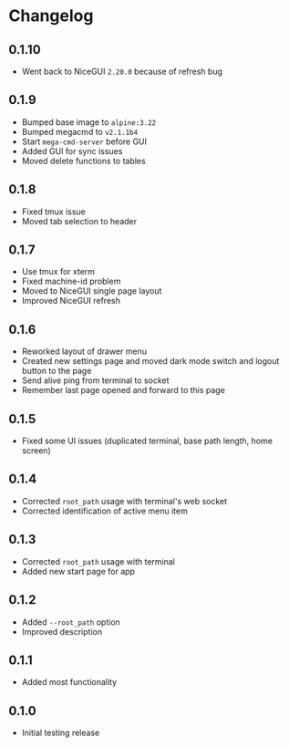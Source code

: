 # Changelog

## 0.1.10
- Went back to NiceGUI `2.20.0` because of refresh bug

## 0.1.9

- Bumped base image to `alpine:3.22`
- Bumped megacmd to `v2.1.1b4`
- Start `mega-cmd-server` before GUI
- Added GUI for sync issues
- Moved delete functions to tables

## 0.1.8

- Fixed tmux issue
- Moved tab selection to header

## 0.1.7

- Use tmux for xterm
- Fixed machine-id problem
- Moved to NiceGUI single page layout
- Improved NiceGUI refresh

## 0.1.6

- Reworked layout of drawer menu
- Created new settings page and moved dark mode switch and logout button to the page
- Send alive ping from terminal to socket
- Remember last page opened and forward to this page

## 0.1.5

- Fixed some UI issues (duplicated terminal, base path length, home screen)

## 0.1.4

- Corrected `root_path` usage with terminal's web socket
- Corrected identification of active menu item

## 0.1.3

- Corrected `root_path` usage with terminal
- Added new start page for app

## 0.1.2

- Added `--root_path` option
- Improved description

## 0.1.1

- Added most functionality

## 0.1.0

- Initial testing release
